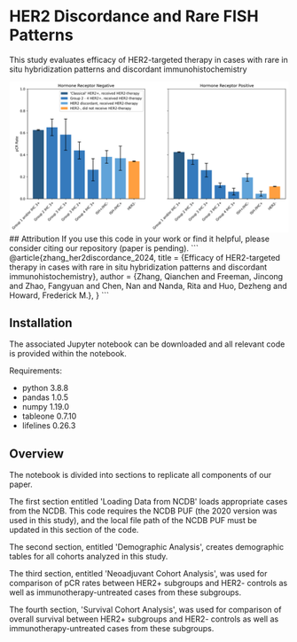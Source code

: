# HER2 Discordance and Rare FISH Patterns
This study evaluates efficacy of HER2-targeted therapy in cases with rare in situ hybridization patterns and discordant immunohistochemistry

<img src="https://github.com/fmhoward/HER2Discordance/blob/main/her2_subgroups_pcr.png?raw=true" width="800">
## Attribution
If you use this code in your work or find it helpful, please consider citing our repository (paper is pending).
```
@article{zhang_her2discordance_2024,
	title = {Efficacy of HER2-targeted therapy in cases with rare in situ hybridization patterns and discordant immunohistochemistry},
	author = {Zhang, Qianchen and Freeman, Jincong and Zhao, Fangyuan and Chen, Nan and Nanda, Rita and Huo, Dezheng and Howard, Frederick M.},
}
```

## Installation
The associated Jupyter notebook can be downloaded and all relevant code is provided within the notebook.

Requirements:
* python 3.8.8
* pandas 1.0.5
* numpy 1.19.0
* tableone 0.7.10
* lifelines 0.26.3

## Overview
The notebook is divided into sections to replicate all components of our paper.

The first section entitled 'Loading Data from NCDB' loads appropriate cases from the NCDB. This code requires the NCDB PUF (the 2020 version was used in this study), and the local file path of the NCDB PUF must be updated in this section of the code.  

The second section, entitled 'Demographic Analysis', creates demographic tables for all cohorts analyzed in this study.

The third section, entitled 'Neoadjuvant Cohort Analysis', was used for comparison of pCR rates between HER2+ subgroups and HER2- controls as well as immunotherapy-untreated cases from these subgroups.

The fourth section, 'Survival Cohort Analysis', was used for comparison of overall survival between HER2+ subgroups and HER2- controls as well as immunotherapy-untreated cases from these subgroups.
